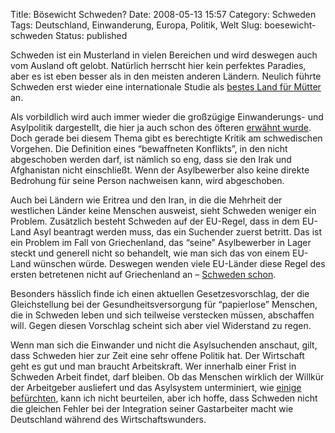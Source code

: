 Title: Bösewicht Schweden?
Date: 2008-05-13 15:57
Category: Schweden
Tags: Deutschland, Einwanderung, Europa, Politik, Welt
Slug: boesewicht-schweden
Status: published

Schweden ist ein Musterland in vielen Bereichen und wird deswegen auch
vom Ausland oft gelobt. Natürlich herrscht hier kein perfektes Paradies,
aber es ist eben besser als in den meisten anderen Ländern. Neulich
führte Schweden erst wieder eine internationale Studie als [bestes Land
für
Mütter](http://www.sr.se/cgi-bin/international/nyhetssidor/artikel.asp?nyheter=1&programid=2108&Artikel=2056279)
an.

Als vorbildlich wird auch immer wieder die großzügige Einwanderungs- und
Asylpolitik dargestellt, die hier ja auch schon des öfteren [erwähnt
wurde](http://www.fiket.de/tag/einwanderung/). Doch gerade bei diesem
Thema gibt es berechtigte Kritik am schwedischen Vorgehen. Die
Definition eines “bewaffneten Konflikts”, in den nicht abgeschoben
werden darf, ist nämlich so eng, dass sie den Irak und Afghanistan nicht
einschließt. Wenn der Asylbewerber also keine direkte Bedrohung für
seine Person nachweisen kann, wird abgeschoben.

Auch bei Ländern wie Eritrea und den Iran, in die die Mehrheit der
westlichen Länder keine Menschen ausweist, sieht Schweden weniger ein
Problem. Zusätzlich besteht Schweden auf der EU-Regel, dass in dem
EU-Land Asyl beantragt werden muss, das ein Suchender zuerst betritt.
Das ist ein Problem im Fall von Griechenland, das “seine” Asylbewerber
in Lager steckt und generell nicht so behandelt, wie man sich das von
einem EU-Land wünschen würde. Deswegen wenden viele EU-Länder diese
Regel des ersten betretenen nicht auf Griechenland an – [Schweden
schon](http://www.sr.se/cgi-bin/international/nyhetssidor/artikel.asp?nyheter=1&programid=2108&Artikel=2068111).

Besonders hässlich finde ich einen aktuellen Gesetzesvorschlag, der die
Gleichstellung bei der Gesundheitsversorgung für “papierlose” Menschen,
die in Schweden leben und sich teilweise verstecken müssen, abschaffen
will. Gegen diesen Vorschlag scheint sich aber viel Widerstand zu regen.

Wenn man sich die Einwander und nicht die Asylsuchenden anschaut, gilt,
dass Schweden hier zur Zeit eine sehr offene Politik hat. Der Wirtschaft
geht es gut und man braucht Arbeitskraft. Wer innerhalb einer Frist in
Schweden Arbeit findet, darf bleiben. Ob das Menschen wirklich der
Willkür der Arbeitgeber ausliefert und das Asylsystem unterminiert, wie
[einige
befürchten](http://www.svd.se/opinion/brannpunkt/artikel_1241123.svd),
kann ich nicht beurteilen, aber ich hoffe, dass Schweden nicht die
gleichen Fehler bei der Integration seiner Gastarbeiter macht wie
Deutschland während des Wirtschaftswunders.

